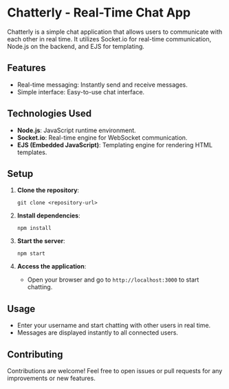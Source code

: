# Chatterly - Real-Time Chat App

Chatterly is a simple chat application that allows users to communicate with each other in real time. It utilizes Socket.io for real-time communication, Node.js on the backend, and EJS for templating.

## Features
- Real-time messaging: Instantly send and receive messages.
- Simple interface: Easy-to-use chat interface.

## Technologies Used
- **Node.js**: JavaScript runtime environment.
- **Socket.io**: Real-time engine for WebSocket communication.
- **EJS (Embedded JavaScript)**: Templating engine for rendering HTML templates.

## Setup
1. **Clone the repository**:
   ```
   git clone <repository-url>
   ```

2. **Install dependencies**:
   ```
   npm install
   ```

3. **Start the server**:
   ```
   npm start
   ```

4. **Access the application**:
   - Open your browser and go to `http://localhost:3000` to start chatting.

## Usage
- Enter your username and start chatting with other users in real time.
- Messages are displayed instantly to all connected users.

## Contributing
Contributions are welcome! Feel free to open issues or pull requests for any improvements or new features.
